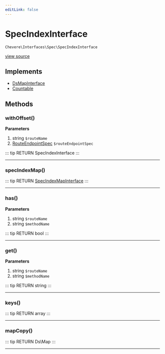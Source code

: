 ```yaml
---
editLink: false
---
```


# SpecIndexInterface

`Chevere\Interfaces\Spec\SpecIndexInterface`

[view source](https://github.com/chevere/chevere/blob/master/interfaces/Spec/SpecIndexInterface.php)

## Implements

- [DsMapInterface](../DataStructures/DsMapInterface.md)
- [Countable](https://www.php.net/manual/class.countable)

## Methods

### withOffset()

**Parameters**

1. string `$routeName`
2. [RouteEndpointSpec](../../Components/Spec/Specs/RouteEndpointSpec.md) `$routeEndpointSpec`

::: tip RETURN
SpecIndexInterface
:::

---

### specIndexMap()

::: tip RETURN
[SpecIndexMapInterface](./SpecIndexMapInterface.md)
:::

---

### has()

**Parameters**

1. string `$routeName`
2. string `$methodName`

::: tip RETURN
bool
:::

---

### get()

**Parameters**

1. string `$routeName`
2. string `$methodName`

::: tip RETURN
string
:::

---

### keys()

::: tip RETURN
array
:::

---

### mapCopy()

::: tip RETURN
Ds\Map
:::

---
